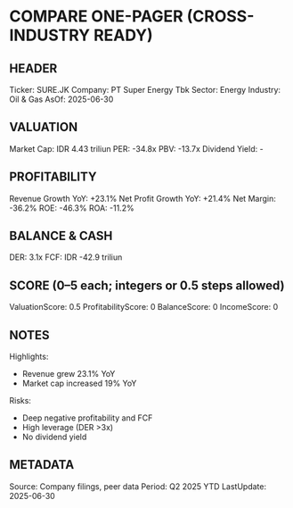 # COMPARE ONE-PAGER (CROSS-INDUSTRY READY)

## HEADER
Ticker: SURE.JK
Company: PT Super Energy Tbk
Sector: Energy
Industry: Oil & Gas
AsOf: 2025-06-30

## VALUATION
Market Cap: IDR 4.43 triliun
PER: -34.8x
PBV: -13.7x
Dividend Yield: -

## PROFITABILITY
Revenue Growth YoY: +23.1%
Net Profit Growth YoY: +21.4%
Net Margin: -36.2%
ROE: -46.3%
ROA: -11.2%

## BALANCE & CASH
DER: 3.1x
FCF: IDR -42.9 triliun

## SCORE (0–5 each; integers or 0.5 steps allowed)
ValuationScore: 0.5
ProfitabilityScore: 0
BalanceScore: 0
IncomeScore: 0

## NOTES
Highlights:
- Revenue grew 23.1% YoY
- Market cap increased 19% YoY

Risks:
- Deep negative profitability and FCF
- High leverage (DER >3x)
- No dividend yield

## METADATA
Source: Company filings, peer data
Period: Q2 2025 YTD
LastUpdate: 2025-06-30